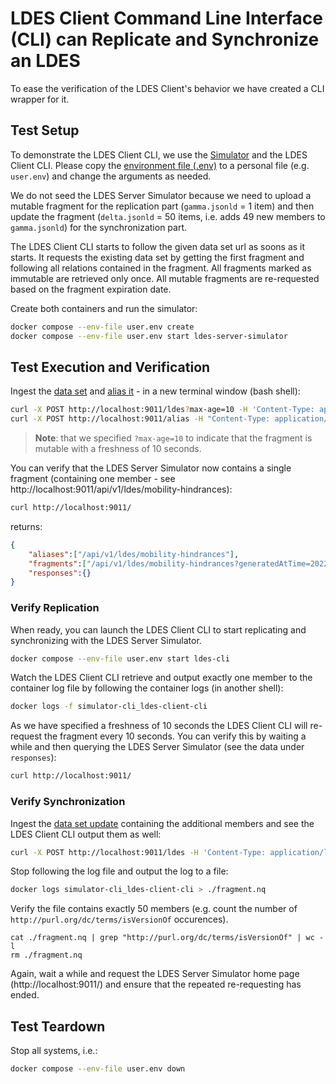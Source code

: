 # LDES Client Command Line Interface (CLI) can Replicate and Synchronize an LDES
To ease the verification of the LDES Client's behavior we have created a CLI wrapper for it.

## Test Setup
To demonstrate the LDES Client CLI, we use the [Simulator](../../ldes-server-simulator/README.md) and the LDES Client CLI. Please copy the [environment file (.env)](./.env) to a personal file (e.g. `user.env`) and change the arguments as needed.

We do not seed the LDES Server Simulator because we need to upload a mutable fragment for the replication part (`gamma.jsonld` = 1 item) and then update the fragment (`delta.jsonld` = 50 items, i.e. adds 49 new members to `gamma.jsonld`) for the synchronization part.

The LDES Client CLI starts to follow the given data set url as soons as it starts. It requests the existing data set by getting the first fragment and following all relations contained in the fragment. All fragments marked as immutable are retrieved only once. All mutable fragments are re-requested based on the fragment expiration date.

Create both containers and run the simulator:
```bash
docker compose --env-file user.env create
docker compose --env-file user.env start ldes-server-simulator
```

## Test Execution and Verification
Ingest the [data set](./data/gamma.jsonld) and [alias it](./create-alias.json) - in a new terminal window (bash shell):
```bash
curl -X POST http://localhost:9011/ldes?max-age=10 -H 'Content-Type: application/ld+json' -d '@data/gamma.jsonld'
curl -X POST http://localhost:9011/alias -H "Content-Type: application/json" -d '@create-alias.json'
```
> **Note**: that we specified `?max-age=10` to indicate that the fragment is mutable with a freshness of 10 seconds.

You can verify that the LDES Server Simulator now contains a single fragment (containing one member - see http://localhost:9011/api/v1/ldes/mobility-hindrances):
```bash
curl http://localhost:9011/
```
returns:
```json
{
    "aliases":["/api/v1/ldes/mobility-hindrances"],
    "fragments":["/api/v1/ldes/mobility-hindrances?generatedAtTime=2022-06-03T07:58:29.2Z"],
    "responses":{}
}
```

### Verify Replication
When ready, you can launch the LDES Client CLI to start replicating and synchronizing with the LDES Server Simulator.
```bash
docker compose --env-file user.env start ldes-cli
```

Watch the LDES Client CLI retrieve and output exactly one member to the container log file by following the container logs (in another shell):
```bash
docker logs -f simulator-cli_ldes-client-cli
```

As we have specified a freshness of 10 seconds the LDES Client CLI will re-request the fragment every 10 seconds. You can verify this by waiting a while and then querying the LDES Server Simulator (see the data under `responses`):
```bash
curl http://localhost:9011/
```

### Verify Synchronization
Ingest the [data set update](./data/delta.jsonld) containing the additional members and see the LDES Client CLI output them as well:
```bash
curl -X POST http://localhost:9011/ldes -H 'Content-Type: application/ld+json' -d '@data/delta.jsonld'
```

Stop following the log file and output the log to a file:
```bash
docker logs simulator-cli_ldes-client-cli > ./fragment.nq
```

Verify the file contains exactly 50 members (e.g. count the number of `http://purl.org/dc/terms/isVersionOf` occurences).
```
cat ./fragment.nq | grep "http://purl.org/dc/terms/isVersionOf" | wc -l
rm ./fragment.nq
```

Again, wait a while and request the LDES Server Simulator home page (http://localhost:9011/) and ensure that the repeated re-requesting has ended.

## Test Teardown
Stop all systems, i.e.:
```bash
docker compose --env-file user.env down
```
